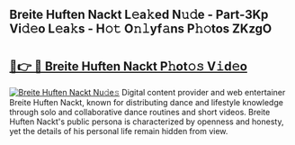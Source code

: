 ## Breite Huften Nackt L𝚎a𝚔ed N𝚞𝚍e - Part-3Kp Vi𝚍𝚎o L𝚎a𝚔s - H𝚘𝚝 O𝚗𝚕yf𝚊ns P𝚑𝚘tos ZKzgO

# <h2><a href="http://kf0drx.oniu.top/?m=Breite+Huften+Nackt">🔗👉 🔴 Breite Huften Nackt P𝚑ot𝚘𝚜 V𝚒d𝚎o</a></h2>

[![Breite Huften Nackt Nu𝚍e𝚜](https://i.imgur.com/0qMVB7G.gif)](http://kf0drx.oniu.top/?m=Breite+Huften+Nackt)
Digital content provider and web entertainer Breite Huften Nackt, known for distributing dance and lifestyle knowledge through solo and collaborative dance routines and short videos. Breite Huften Nackt's public persona is characterized by openness and honesty, yet the details of his personal life remain hidden from view.  
